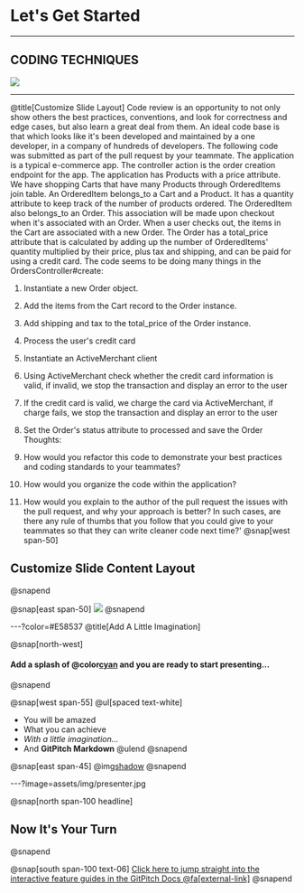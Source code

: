 # Let's Get Started

---

## CODING TECHNIQUES

![](assets/img/presentation.png)

---
@title[Customize Slide Layout]
Code review is an opportunity to not only show others the best practices, conventions, and look for correctness and edge cases, but also learn a great deal from them.
An ideal code base is that which looks like it's been developed and maintained by a one developer, in a company of hundreds of developers.
The following code was submitted as part of the pull request by your teammate.
The application is a typical e-commerce app. The controller action is the order creation endpoint for the app.
The application has Products with a price attribute. We have shopping Carts that have many Products through OrderedItems join table. An OrderedItem belongs_to a Cart and a Product. It has a quantity attribute to keep track of the number of products ordered.
The OrderedItem also belongs_to an Order. This association will be made upon checkout when it's associated with an Order.
When a user checks out, the items in the Cart are associated with a new Order. The Order has a total_price attribute that is calculated by adding up the number of OrderedItems' quantity multiplied by their price, plus tax and shipping, and can be paid for using a credit card.
The code seems to be doing many things in the OrdersController#create:
1. Instantiate a new Order object.
2. Add the items from the Cart record to the Order instance.
3. Add shipping and tax to the total_price of the Order instance.
4. Process the user's credit card
5. Instantiate an ActiveMerchant client
6. Using ActiveMerchant check whether the credit card information is valid, if invalid, we stop the transaction and display an error to the user
7. If the credit card is valid, we charge the card via ActiveMerchant, if charge fails, we stop the transaction and display an error to the user
8. Set the Order's status attribute to processed and save the Order
Thoughts:
1. How would you refactor this code to demonstrate your best practices and coding standards to your teammates?

2. How would you organize the code within the application?

3. How would you explain to the author of the pull request the issues with the pull request, and why your approach is better? In such cases, are there any rule of thumbs that you follow that you could give to your teammates so that they can write cleaner code next time?'
@snap[west span-50]
## Customize Slide Content Layout
@snapend

@snap[east span-50]
![](assets/img/presentation.png)
@snapend

---?color=#E58537
@title[Add A Little Imagination]

@snap[north-west]
#### Add a splash of @color[cyan](**color**) and you are ready to start presenting...
@snapend

@snap[west span-55]
@ul[spaced text-white]
- You will be amazed
- What you can achieve
- *With a little imagination...*
- And **GitPitch Markdown**
@ulend
@snapend

@snap[east span-45]
@img[shadow](assets/img/conference.png)
@snapend

---?image=assets/img/presenter.jpg

@snap[north span-100 headline]
## Now It's Your Turn
@snapend

@snap[south span-100 text-06]
[Click here to jump straight into the interactive feature guides in the GitPitch Docs @fa[external-link]](https://gitpitch.com/docs/getting-started/tutorial/)
@snapend
